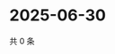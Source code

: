# 2025-06-30

共 0 条

<!-- BEGIN ZHIHUVIDEO -->
<!-- 最后更新时间 Mon Jun 30 2025 15:14:20 GMT+0800 (China Standard Time) -->

<!-- END ZHIHUVIDEO -->
